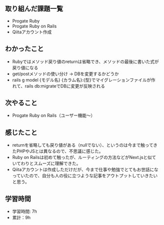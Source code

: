 ## 取り組んだ課題一覧
- Progate Ruby
- Progate Ruby on Rails
- Qiitaアカウント作成

## わかったこと
- Rubyではメソッド戻り値のreturnは省略でき、メソッドの最後に書いた式が戻り値になる
- get/postメソッドの使い分け -> DBを変更するかどうか
- rails g model {モデル名} {カラム名}:{型}でマイグレーションファイルが作れて、rails db:migrateでDBに変更が反映される

## 次やること
- Progate Ruby on Rails（ユーザー機能〜）

## 感じたこと
- returnを省略しても戻り値がある（nullでない）、というのは今まで触ってきたPHPやJSとは異なるので、不思議に感じた。
- Ruby on Railsは初めて触ったが、ルーティングの方法などがNext.jsと似ていてわりとスムーズに理解できた。
- Qiitaアカウントは作成しただけだが、今まで仕事や勉強でとてもお世話になっていたので、自分も人の役に立つような記事をアウトプットしていきたいと思う。

## 学習時間
- 学習時間: 7h
- 累計：9h
